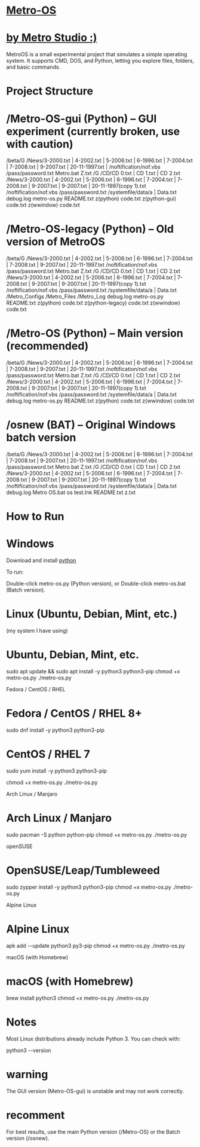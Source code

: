 # [Metro-OS](https://github.com/WilliaMetro/Metro-OS/tree/main)
# [by Metro Studio :)](https://www.youtube.com/@WilliaMetrohttps://www.youtube.com/@WilliaMetro)

MetroOS is a small experimental project that simulates a simple operating system.
It supports CMD, DOS, and Python, letting you explore files, folders, and basic commands.

# Project Structure
# /Metro-OS-gui (Python) – GUI experiment (currently broken, use with caution)
/beta/G
   /News/3-2000.txt | 4-2002.txt | 5-2006.txt | 6-1996.txt | 7-2004.txt | 7-2008.txt | 9-2007.txt | 20-11-1997.txt |
   /noftification/nof.vbs
   /pass/password.txt
Metro.bat
Z.txt
/G
   /CD/CD 0.txt | CD 1.txt | CD 2.txt
   /News/3-2000.txt | 4-2002.txt | 5-2006.txt | 6-1996.txt | 7-2004.txt | 7-2008.txt | 9-2007.txt | 9-2007.txt | 20-11-1997(copy 1).txt
   /noftification/nof.vbs
   /pass/password.txt
   /systemfile/data/a | Data.txt
debug.log
metro-os.py
README.txt
z(python) code.txt
z(python-gui) code.txt
z(wwindow) code.txt

# /Metro-OS-legacy (Python) – Old version of MetroOS
/beta/G
   /News/3-2000.txt | 4-2002.txt | 5-2006.txt | 6-1996.txt | 7-2004.txt | 7-2008.txt | 9-2007.txt | 20-11-1997.txt
   /noftification/nof.vbs
   /pass/password.txt
Metro.bat
Z.txt
/G
   /CD/CD 0.txt | CD 1.txt | CD 2.txt
   /News/3-2000.txt | 4-2002.txt | 5-2006.txt | 6-1996.txt | 7-2004.txt | 7-2008.txt | 9-2007.txt | 9-2007.txt | 20-11-1997(copy 1).txt
   /noftification/nof.vbs
   /pass/password.txt
   /systemfile/data/a | Data.txt
/Metro_Configs
/Metro_Files
/Metro_Log
debug.log
metro-os.py
README.txt
z(python) code.txt
z(python-legacy) code.txt
z(wwindow) code.txt

# /Metro-OS (Python) – Main version (recommended)
/beta/G
   /News/3-2000.txt | 4-2002.txt | 5-2006.txt | 6-1996.txt | 7-2004.txt | 7-2008.txt | 9-2007.txt | 20-11-1997.txt
   /noftification/nof.vbs
   /pass/password.txt
Metro.bat
Z.txt
/G
   /CD/CD 0.txt | CD 1.txt | CD 2.txt
   /News/3-2000.txt | 4-2002.txt | 5-2006.txt | 6-1996.txt | 7-2004.txt | 7-2008.txt | 9-2007.txt | 9-2007.txt | 20-11-1997(copy 1).txt
   /noftification/nof.vbs
   /pass/password.txt
   /systemfile/data/a | Data.txt
debug.log
metro-os.py
README.txt
z(python) code.txt
z(wwindow) code.txt

# /osnew (BAT) – Original Windows batch version
/beta/G
   /News/3-2000.txt | 4-2002.txt | 5-2006.txt | 6-1996.txt | 7-2004.txt | 7-2008.txt | 9-2007.txt | 20-11-1997.txt
   /noftification/nof.vbs
   /pass/password.txt
Metro.bat
Z.txt
/G
   /CD/CD 0.txt | CD 1.txt | CD 2.txt
   /News/3-2000.txt | 4-2002.txt | 5-2006.txt | 6-1996.txt | 7-2004.txt | 7-2008.txt | 9-2007.txt | 9-2007.txt | 20-11-1997(copy 1).txt
   /noftification/nof.vbs
   /pass/password.txt
   /systemfile/data/a | Data.txt
debug.log
Metro OS.bat
os test.Ink
README.txt
z.txt

# How to Run
# Windows 

Download and install [python](https://www.python.org/downloads/) 

To run:

Double-click metro-os.py (Python version), or Double-click metro-os.bat (Batch version).


# Linux (Ubuntu, Debian, Mint, etc.)
(my system I have using)
# Ubuntu, Debian, Mint, etc.
sudo apt update && sudo apt install -y python3 python3-pip
chmod +x metro-os.py
./metro-os.py

Fedora / CentOS / RHEL
# Fedora / CentOS / RHEL 8+
sudo dnf install -y python3 python3-pip

# CentOS / RHEL 7
sudo yum install -y python3 python3-pip

chmod +x metro-os.py
./metro-os.py

Arch Linux / Manjaro
# Arch Linux / Manjaro
sudo pacman -S python python-pip
chmod +x metro-os.py
./metro-os.py

openSUSE
# OpenSUSE/Leap/Tumbleweed
sudo zypper install -y python3 python3-pip
chmod +x metro-os.py
./metro-os.py

Alpine Linux
# Alpine Linux
apk add --update python3 py3-pip
chmod +x metro-os.py
./metro-os.py

macOS (with Homebrew)
# macOS (with Homebrew)
brew install python3
chmod +x metro-os.py
./metro-os.py

# Notes

Most Linux distributions already include Python 3. You can check with:

python3 --version

# warning
The GUI version (Metro-OS-gui) is unstable and may not work correctly.

# recomment
For best results, use the main Python version (/Metro-OS) or the Batch version (/osnew).
